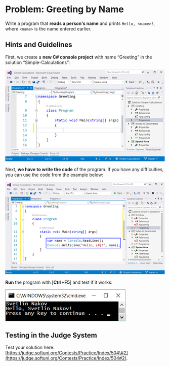 # Problem: Greeting by Name

Write a program that **reads a person's name** and prints `Hello, <name>!`, where `<name>` is the name entered earlier.

## Hints and Guidelines

First, we create a **new C\# console project** with name “Greeting” in the solution “Simple-Calculations”:

![](/assets/chapter-2-images/03.Greeting-by-name-01.png)

Next, **we have to write the code** of the program. If you have any difficulties, you can use the code from the example below:

![](/assets/chapter-2-images/03.Greeting-by-name-02.png)

**Run** the program with \[**Ctrl+F5**\] and test if it works:

![](/assets/chapter-2-images/03.Greeting-by-name-03.png)

## Testing in the Judge System

Test your solution here:  [https://judge.softuni.org/Contests/Practice/Index/504\#2](https://judge.softuni.org/Contests/Practice/Index/504#2).


